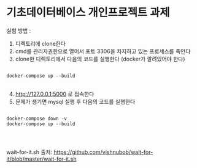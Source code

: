 # 기초데이터베이스 개인프로젝트 과제


실험 방법 :
1. 디렉토리에 clone한다
2. cmd를 관리자권한으로 열어서 포트 3306을 차지하고 있는 프로세스를 죽인다
3. clone한 디렉토리에서 다음의 코드를 실행한다 (docker가 깔려있어야 한다)
<pre>
<code>
docker-compose up --build
</code>
</pre>
4. http://127.0.0.1:5000 로 접속한다
5. 문제가 생기면 mysql 실행 후 다음의 코드를 실행한다
<pre>
<code>
docker-compose down -v
docker-compose up --build
</pre>
</code>

wait-for-it.sh 출처:
https://github.com/vishnubob/wait-for-it/blob/master/wait-for-it.sh
